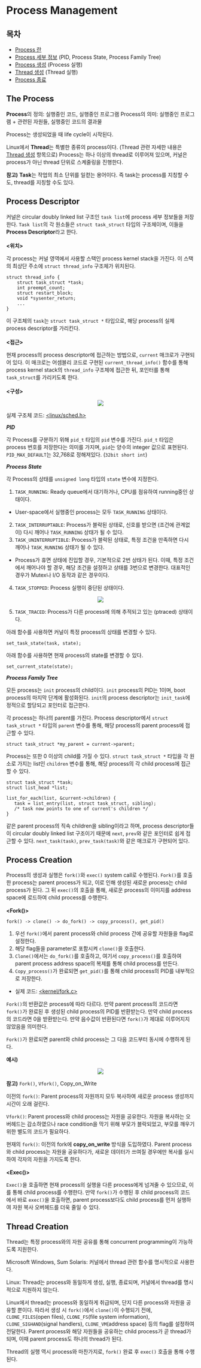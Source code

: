 # Process Management
## 목차
- [Process 란](#the-process)
- [Process 세부 정보](#process-descriptor)
(PID, Process State, Process Family Tree)
- [Process 생성](#process-creation)
(Process 실행)
- [Thread 생성](#thread-creation)
(Thread 실행)
- [Process 종료](#process-termination)

## The Process
**Process**의 정의: 실행중인 코드, 실행중인 프로그램
Process의 의미: 실행중인 프로그램 + 관련된 자원들, 실행중인 코드의 결과물

Process는 생성되었을 때 life cycle이 시작된다.

Linux에서 **Thread**는 특별한 종류의 process이다. (Thread 관련 자세한 내용은 [Thread 생성](#thread-creation) 항목으로)
Process는 하나 이상의 thread로 이루어져 있으며, 커널은 process가 아닌 thread 단위로 스케줄링을 진행한다.

**참고)** **Task**는 작업의 최소 단위를 일컫는 용어이다. 즉 task는 process를 지칭할 수도, thread를 지칭할 수도 있다. 

## Process Descriptor
커널은 circular doubly linked list 구조인 `task list`에 process 세부 정보들을 저장한다. `Task list`의 각 원소들은 `struct task_struct` 타입의 구조체이며, 이들을 **Process Descriptor**라고 한다.
<br></br>
**<위치>**

각 process는 커널 영역에서 사용할 스택인 process kernel stack을 가진다. 이 스택의 최상단 주소에 `struct thread_info` 구조체가 위치된다.

~~~
struct thread_info {
	struct task_struct *task;
	int preempt_count;
	struct restart_block;
	void *sysenter_return;
	...
}
~~~
이 구조체의 `task`는 `struct task_struct *` 타입으로, 해당 process의 실제 process descriptor를 가리킨다.
<br></br>
**<접근>**

현재 process의 process descriptor에 접근하는 방법으로, `current` 매크로가 구현되어 있다. 이 매크로는 어셈블리 코드로 구현된 `current_thread_info()` 함수를 통해 process kernel stack의 `thread_info` 구조체에 접근한 뒤, 포인터를 통해 `task_struct`를 가리키도록 한다.
<br></br>
**<구성>**

<p align="center">

<img src = "https://img1.daumcdn.net/thumb/R800x0/?scode=mtistory2&fname=https%3A%2F%2Ft1.daumcdn.net%2Fcfile%2Ftistory%2F9986143359D9CE5D14">

</p>

실제 구조체 코드: [<linux/sched.h>](https://github.com/torvalds/linux/blob/master/include/linux/sched.h)

***PID***

각 Process를 구분하기 위해 `pid_t` 타입의 `pid` 변수를 가진다. `pid_t` 타입은 process 번호를 저장한다는 의미를 가지며, `pid`는 양수의 integer 값으로 표현된다. `PID_MAX_DEFAULT`는 32,768로 정해져있다. (`32bit short int`)

***Process State***

각 Process의 상태를 `unsigned long` 타입의 `state` 변수에 지정한다.
1. `TASK_RUNNING`: Ready queue에서 대기하거나, CPU를 점유하여 running중인 상태이다.
- User-space에서 실행중인 process는 모두 `TASK_RUNNING` 상태이다.
2. `TASK_INTERRUPTABLE`: Process가 블락된 상태로, 신호를 받으면 (조건에 관계없이) 다시 깨어나 `TASK_RUNNING` 상태가 될 수 있다.
3. `TASK_UNINTERRUPTIBLE`: Process가 블락된 상태로, 특정 조건을 만족하면 다시 깨어나 `TASK_RUNNING` 상태가 될 수 있다.
- Process가 휴면 상태에 진입할 경우, 기본적으로 2번 상태가 된다. 이때, 특정 조건에서 깨어나야 할 경우, 해당 조건을 설정하고 상태를 3번으로 변경한다. 대표적인 경우가 Mutex나 I/O 동작과 같은 경우이다.
4. `TASK_STOPPED`: Process 실행이 중단된 상태이다.
<p align="center">

<img src = "https://wiki.kldp.org/pds/ProcessManagement/state_diagram.jpg">

</p> 

5. `TASK_TRACED`: Process가 다른 process에 의해 추적되고 있는 (ptraced) 상태이다.

아래 함수를 사용하면 커널이 특정 process의 상태를 변경할 수 있다.
~~~
set_task_state(task, state);
~~~
아래 함수를 사용하면 현재 process의 state를 변경할 수 있다.
~~~
set_current_state(state);
~~~

***Process Family Tree***

모든 process는 `init` process의 child이다. `init` process의 PID는 1이며, boot process의 마지막 단계에 활성화된다. `init`의 process descriptor는 `init_task`에 정적으로 할당되고 포인터로 접근한다.

각 process는 하나의 parent를 가진다. Process descriptor에서 `struct task_struct *` 타입의 `parent` 변수를 통해, 해당 process의 parent process에 접근할 수 있다.
~~~
struct task_struct *my_parent = current->parent;
~~~

 Process는 또한 0 이상의 child를 가질 수 있다. `struct task_struct *` 타입을 각 원소로 가지는 list인 `children` 변수를 통해, 해당 process의 각 child process에 접근할 수 있다.
 ~~~
 struct task_struct *task;
 struct list_head *list;

list_for_each(list, &current->children) {
	task = list_entry(list, struct task_struct, sibling);
	/* task now points to one of current's children */
}
~~~

같은 parent process의 직속 children을 sibling이라고 하며, process descriptor들이 circular doubly linked list 구조이기 때문에 `next`, `prev`와 같은 포인터로 쉽게 접근할 수 있다. `next_task(task)`, `prev_task(task)`와 같은 매크로가 구현되어 있다.

## Process Creation
Process의 생성과 실행은 `fork()`와 `exec()` system call로 수행된다. `Fork()`를 호출한 process는 parent process가 되고, 이로 인해 생성된 새로운 process는 child process가 된다. 그 뒤 `exec()`의 호출을 통해, 새로운 process의 이미지를 address space에 로드하여 child process를 수행한다.
<br></br>
**<Fork()>**

`fork() -> clone() -> do_fork() -> copy_process(), get_pid()`
1. 우선 `fork()`에서 parent process와 child process 간에 공유할 자원들을 flag로 설정한다.
2. 해당 flag들을 parameter로 포함시켜 `clone()`을 호출한다.
3. `Clone()`에서는 `do_fork()`를 호출하고, 여기서 `copy_process()`를 호출하여 parent process address space의 복제를 통해 child process를 만든다.
4. `Copy_process()`가 완료되면 `get_pid()`를 통해 child process의 PID를 내부적으로 저장한다.
- 실제 코드: [<kernel/fork.c>](https://github.com/torvalds/linux/blob/master/kernel/fork.c)

`Fork()`의 반환값은 process에 따라 다르다. 만약 parent process의 코드라면 `fork()`가 완료된 후 생성된 child process의 PID를 반환받는다. 만약 child process의 코드라면 0을 받환받는다. 만약 음수값이 반환된다면 `fork()`가 제대로 이루어지지 않았음을 의미한다.

`Fork()`가 완료되면 parent와 child process는 그 다음 코드부터 동시에 수행하게 된다. 

**예시)**
<p align="center">

<img src = "https://www.csl.mtu.edu/cs4411.ck/www/NOTES/process/fork/fork-4.jpg">

</p> 

**참고)** `Fork()`, `Vfork()`, Copy_on_Write

이전의 `fork()`: Parent process의 자원까지 모두 복사하여 새로운 process 생성까지 시간이 오래 걸린다.

`Vfork()`: Parent process와 child process는 자원을 공유한다. 자원을 복사하는 오버헤드는 감소하였으나 race condition을 막기 위해 부모가 블락되었고, 부모를 깨우기 위한 별도의 코드가 필요하다.

현재의 `fork()`: 이전의 fork에 **copy_on_write** 방식을 도입하였다. Parent process와 child process는 자원을 공유하다가, 새로운 데이터가 쓰여질 경우에만 복사를 실시하여 각자의 자원을 가지도록 한다.
<br></br>
**<Exec()>**

`Exec()`을 호출하면 현재 process의 실행을 다른 process에게 넘겨줄 수 있으므로, 이를 통해 child process를 수행한다. 만약 `fork()`가 수행된 후 child process의 코드에서 바로 `exec()`을 호출하면, parent process보다도 child process를 먼저 실행하여 자원 복사 오버헤드를 더욱 줄일 수 있다.


## Thread Creation

Thread는 특정 process와의 자원 공유를 통해 concurrent programming이 가능하도록 지원한다.

Microsoft Windows, Sum Solaris: 커널에서 thread 관련 함수를 명시적으로 사용한다.

Linux: Thread는 process와 동일하게 생성, 실행, 종료되며, 커널에서 thread를 명시적으로 지원하지 않는다.

Linux에서 thread는 process와 동일하게 취급되며, 단지 다른 process와 자원을 공유할 뿐이다. 따라서 생성 시 `fork()`에서 `clone()`이 수행되기 전에, `CLONE_FILES`(open files), `CLONE_FS`(file system information), `CLONE_SIGHAND`(signal handlers), `CLONE_VM`(address space) 등의 flag를 설정하여 전달한다. Parent process와 해당 자원들을 공유하는 child process가 곧 thread가 되며, 이때 parent process도 하나의 thread가 된다.

Thread의 실행 역시 process와 마찬가지로, `fork()` 완료 후 `exec()` 호출을 통해 수행된다.

